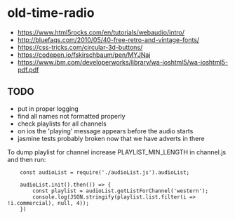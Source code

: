 # old-time-radio

* https://www.html5rocks.com/en/tutorials/webaudio/intro/
* http://bluefaqs.com/2010/05/40-free-retro-and-vintage-fonts/
* https://css-tricks.com/circular-3d-buttons/
* https://codepen.io/fskirschbaum/pen/MYJNaj
* https://www.ibm.com/developerworks/library/wa-ioshtml5/wa-ioshtml5-pdf.pdf

## TODO
* put in proper logging
* find all names not formatted properly
* check playlists for all channels
* on ios the 'playing' message appears before the audio starts
* jasmine tests probably broken now that we have adverts in there


To dump playlist for channel increase PLAYLIST_MIN_LENGTH in channel.js and then run:
```
    const audioList = require('./audioList.js').audioList;
    
    audioList.init().then(() => {
        const playlist = audioList.getListForChannel('western');
        console.log(JSON.stringify(playlist.list.filter(i => !i.commercial), null, 4));
    })
```